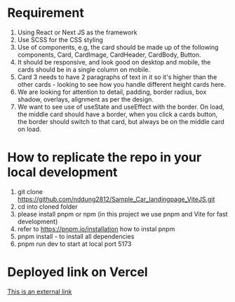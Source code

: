 # Requirement 
1. Using React or Next JS as the framework
2. Use SCSS for the CSS styling
3. Use of components, e.g, the card should be made up of the following components, Card, CardImage, CardHeader, CardBody, Button.
4. It should be responsive, and look good on desktop and mobile, the cards should be in a single column on mobile.
5. Card 3 needs to have 2 paragraphs of text in it so it's higher than the other cards - looking to see how you handle different height cards here.
6. We are looking for attention to detail, padding, border radius, box shadow, overlays, alignment as per the design.
7. We want to see use of useState and useEffect with the border. On load, the middle card should have a border, when you click a cards button, the border should switch to that card, but always be on the middle card on load.

# How to replicate the repo in your local development

1. git clone https://github.com/nddung2812/Sample_Car_landingpage_ViteJS.git
2. cd into cloned folder
3. please install pnpm or npm (in this project we use pnpm and Vite for fast development)
4. refer to https://pnpm.io/installation how to instal pnpm
5. pnpm install - to install all dependencies
6. pnpm run dev to start at local port 5173

# Deployed link on Vercel 
[This is an external link](https://sample-car-landingpage-vite-js.vercel.app/)
